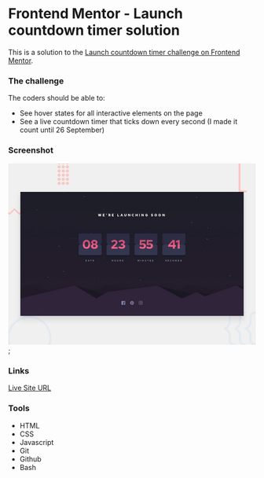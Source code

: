 # Frontend Mentor - Launch countdown timer solution

This is a solution to the [Launch countdown timer challenge on Frontend Mentor](https://www.frontendmentor.io/challenges/launch-countdown-timer-N0XkGfyz-).

### The challenge

The coders should be able to:

- See hover states for all interactive elements on the page
- See a live countdown timer that ticks down every second (I made it count until 26 September)

### Screenshot

![](./desktop-preview.jpg);

### Links

[Live Site URL](https://slippyishappy.github.io/countdown-main/)

### Tools

- HTML
- CSS
- Javascript
- Git
- Github
- Bash
